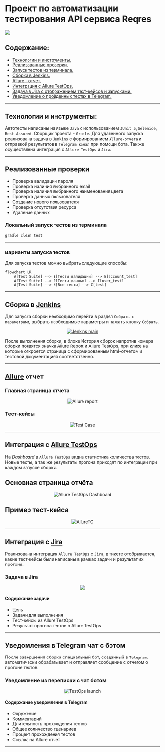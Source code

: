 # Проект по автоматизации тестирования API сервиса Reqres
<img  src="media/logo/reqresin.jpg">

## Содержание:

- <a href="#tools"> Технологии и инструменты.</a>
- <a href="#checking"> Реализованные проверки.</a>
- <a href="#console"> Запуск тестов из терминала.</a>
- <a href="#jenkins"> Сборка в Jenkins.</a>
- <a href="#allureReport"> Allure - отчет.</a>
- <a href="#allure"> Интеграция с Allure TestOps.</a>
- <a href="#jira"> Задача в Jira с отображением тест-кейсов и запусками.</a>  
- <a href="#tg"> Уведомление о пройденных тестах в Telegram.</a>
---

<a id="tools"></a>
## Технологии и инструменты:

Автотесты написаны на языке `Java` с использованием `JUnit 5`, `Selenide`, `Rest-Assured`. Сборщик проекта - `Gradle`. Для удаленного запуска реализована задача в `Jenkins` с формированием `Allure-отчета` и
отправкой результатов в `Telegram канал` при помощи бота. Так же осуществлена интеграция с `Allure TestOps` и `Jira`.

---

<a id="checking"></a>
## Реализованные проверки

- Проверка валидации пароля
- Проверка наличия выбранного email
- Проверка наличия выбранного наименования цвета
- Проверка данных пользователя
- Создание нового пользователя
- Проверка отсутствия ресурса
- Удаление данных


<a id="console"></a>
### Локальный запуск тестов из терминала
`gradle clean test`

---

### Варианты запуска тестов

Для запуска тестов можно выбрать следующие способы:

```mermaid
flowchart LR
    A[Test Suite] --> B[Тесты валидации] --> E[account_test]
    A[Test Suite] --> D[Тесты данных] --> I[user_test]
    A[Test Suite] --> H[Все тесты] --> C[test]
```
---

<a id="jenkins"></a>
## Сборка в <a target="_blank" href="https://jenkins.autotests.cloud/job/VeberApiDiplom/"> Jenkins </a>
Для запуска сборки необходимо перейти в раздел <code>Собрать с параметрами</code>, выбрать необходимые параметры и нажать кнопку <code>Собрать</code>.
<p align="center">
<a href="https://jenkins.autotests.cloud/job/VeberApiDiplom/"><img src="media/screenshots/jenkins.png" alt="Jenkins main"/></a>
</p>
После выполнения сборки, в блоке История сборок напротив номера сборки появятся значки Allure Report и Allure TestOps, при клике на которые откроется страница с сформированным html-отчетом и тестовой документацией соответственно.

---
<a id="allureReport"></a>
## [Allure](https://jenkins.autotests.cloud/job/VeberApiDiplom/allure/) отчет

### Главная страница отчета

<p align="center">
<img src="media/screenshots/allure main.png" alt="Allure report">
</p>

### Тест-кейсы

<p align="center">
<img src="media/screenshots/alluresuites.png" alt="Test Case">
</p>

---
<a id="allure"></a>
## Интеграция с <a target="_blank" href="https://allure.autotests.cloud/project/4287/dashboards">Allure TestOps</a>
На *Dashboard* в <code>Allure TestOps</code> видна статистика количества тестов. Новые тесты, а так же результаты прогона приходят по интеграции при каждом запуске сборки.
## Основная страница отчёта

<p align="center">  
<img title="Allure TestOps Dashboard" src="media/screenshots/testopsmain.png">  
</p>  

## Пример тест-кейса
<p align="center">
<img title="AllureTC" src="media/screenshots/testops.png">
</p>

---

<a id="jira"></a>
## Интеграция с [Jira](https://jira.autotests.cloud/projects/HOMEWORK/issues/HOMEWORK-1264)

Реализована интеграция <code>Allure TestOps</code> с <code>Jira</code>, в тикете отображается, какие тест-кейсы были написаны в рамках задачи и результат их прогона.
### Задача в Jira

<p align="center">
<img src="media/screenshots/jira.png">
</p>

#### Содержание задачи

- Цель
- Задачи для выполнения
- Тест-кейсы из Allure TestOps
- Результат прогона тестов в Allure TestOps

---

<a id="tg"></a>
## Уведомления в Telegram чат с ботом

После завершения сборки специальный бот, созданный в <code>Telegram</code>, автоматически обрабатывает и отправляет сообщение с отчетом о прогоне тестов.

### Уведомление из переписки с чат ботом

<p align="center">
<img src="media/screenshots/tg.png" alt="TestOps launch">
</p>


#### Содержание уведомления в Telegram

- Окружение
- Комментарий
- Длительность прохождения тестов
- Общее количество сценариев
- Процент прохождения тестов
- Ссылка на Allure отчет

---